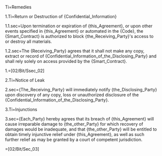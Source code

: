 Ti=Remedies

1.Ti=Return or Destruction of {Confidential_Information}

1.1.sec=Upon termination or expiration of {this_Agreement}, or upon other events specified in {this_Agreement} or automated in the {Code}, the {Smart_Contract} is authorized to block {the_Receiving_Party}'s access to or destroy all materials.

1.2.sec=The {Receiving_Party} agrees that it shall not make any copy, extract or record of {Confidential_Information_of_the_Disclosing_Party} and shall rely solely on access provided by the {Smart_Contract}.

1.=[02/Bit/Ssec_02]

2.Ti=Notice of Leak

2.sec={The_Receiving_Party} will immediately notify {the_Disclosing_Party} upon discovery of any copy, loss or unauthorized disclosure of the {Confidential_Information_of_the_Disclosing_Party}.

3.Ti=Injunctions

3.sec={Each_Party} hereby agrees that its breach of {this_Agreement} will cause irreparable damage to {the_other_Party} for which recovery of damages would be inadequate, and that {the_other_Party} will be entitled to obtain timely injunctive relief under {this_Agreement}, as well as such further relief as may be granted by a court of competent jurisdiction.

=[02/Bit/Sec_03]